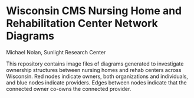 # Wisconsin CMS Nursing Home and Rehabilitation Center Network Diagrams
Michael Nolan, Sunlight Research Center

This repository contains image files of diagrams generated to investigate ownership structures between nursing homes and rehab centers across Wisconsin. Red nodes indicate owners, both organizations and individuals, and blue nodes indicate providers. Edges between nodes indicate that the connected owner co-owns the connected provider.